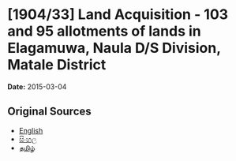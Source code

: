 # [1904/33] Land Acquisition - 103 and 95 allotments of lands in Elagamuwa, Naula D/S Division, Matale District

**Date:** 2015-03-04

## Original Sources

- [English](https://documents.gov.lk/view/extra-gazettes/2015/3/1904-33_E.pdf)
- [සිංහල](https://documents.gov.lk/view/extra-gazettes/2015/3/1904-33_S.pdf)
- [தமிழ்](https://documents.gov.lk/view/extra-gazettes/2015/3/1904-33_T.pdf)
